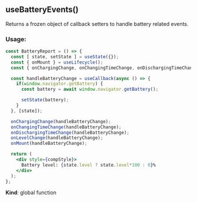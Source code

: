 <a name="useBatteryEvents"></a>

## useBatteryEvents()
Returns a frozen object of callback setters to handle battery related events.<br/>

### Usage:

```jsx harmony
const BatteryReport = () => {
  const [ state, setState ] = useState({});
  const { onMount } = useLifecycle();
  const { onChargingChange, onChangingTimeChange, onDischargingTimeChange, onLevelChange } = useBatteryEvents();

  const handleBatteryChange = useCallback(async () => {
    if(window.navigator.getBattery) {
      const battery = await window.navigator.getBattery();

      setState(battery);
    }
  }, [state]);

  onChargingChange(handleBatteryChange);
  onChangingTimeChange(handleBatteryChange);
  onDischargingTimeChange(handleBatteryChange);
  onLevelChange(handleBatteryChange);
  onMount(handleBatteryChange);

  return (
    <div style={compStyle}>
      Battery level: {state.level ? state.level*100 : 0}%
    </div>
  );
};
```

**Kind**: global function  
